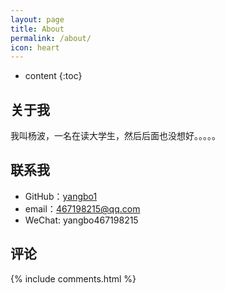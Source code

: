 ```yaml
---
layout: page
title: About
permalink: /about/
icon: heart
---
```


* content
{:toc}

## 关于我

我叫杨波，一名在读大学生，然后后面也没想好。。。。。

## 联系我

* GitHub：[yangbo1](https://github.com/yangbo1)
* email：467198215@qq.com
* WeChat: yangbo467198215


## 评论

{% include comments.html %}

